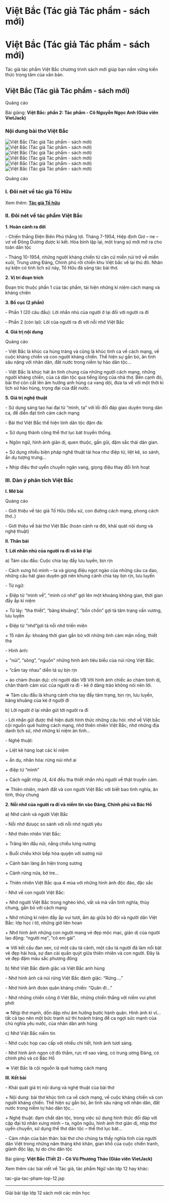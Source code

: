 # Việt Bắc (Tác giả Tác phẩm - sách mới)

# Việt Bắc (Tác giả Tác phẩm - sách mới)

Tác giả tác phẩm Việt Bắc chương trình sách mới giúp bạn nắm vững kiến thức trọng tâm của văn bản.

## Việt Bắc (Tác giả Tác phẩm - sách mới)

Quảng cáo

Bài giảng: **Việt Bắc: phần 2: Tác phẩm - Cô Nguyễn Ngọc Anh (Giáo viên VietJack)**

### Nội dung bài thơ Việt Bắc

![Việt Bắc \(Tác giả Tác phẩm - sách mới\)](https://vietjack.com/ngu-van-12/images/viet-bac.PNG) ![Việt Bắc \(Tác giả Tác phẩm - sách mới\)](https://vietjack.com/ngu-van-12/images/viet-bac-1.PNG) ![Việt Bắc \(Tác giả Tác phẩm - sách mới\)](https://vietjack.com/ngu-van-12/images/viet-bac-2.PNG) ![Việt Bắc \(Tác giả Tác phẩm - sách mới\)](https://vietjack.com/ngu-van-12/images/viet-bac-3.PNG) ![Việt Bắc \(Tác giả Tác phẩm - sách mới\)](https://vietjack.com/ngu-van-12/images/viet-bac-4.PNG) ![Việt Bắc \(Tác giả Tác phẩm - sách mới\)](https://vietjack.com/ngu-van-12/images/viet-bac-5.PNG)

Quảng cáo

### I. Đôi nét về tác giả Tố Hữu

Xem thêm: [**Tác giả Tố hữu**](https://vietjack.com/ngu-van-12/tac-gia-to-huu.jsp)

### II. Đôi nét về tác phẩm Việt Bắc

**1\. Hoàn cảnh ra đời**

\- Chiến thắng Điện Biên Phủ thắng lợi. Tháng 7-1954, Hiệp định Giơ – ne – vơ về Đông Dương được kí kết. Hòa bình lập lại, một trang sử mới mở ra cho toàn dân tộc

\- Tháng 10-1954, những người kháng chiến từ căn cứ miền núi trở về miền xuôi, Trung ương Đảng, Chính phủ rời chiến khu Việt bắc về lại thủ đô. Nhân sự kiện có tính lịch sử này, Tố Hữu đã sáng tác bài thơ.

**2\. Vị trí đoạn trích**

Đoạn tríc thuộc phần 1 của tác phẩm, tái hiện những kỉ niệm cách mạng và kháng chiên

**3\. Bố cục (2 phần)**

\- Phần 1 (20 câu đầu): Lời nhắn nhủ của người ở lại đối với người ra đi

\- Phần 2 (còn lại): Lời của người ra đi với nỗi nhớ Việt Bắc

**4\. Giá trị nội dung**

Quảng cáo

\- Việt Bắc là khúc ca hùng tráng và cũng là khúc tình ca về cách mạng, về cuộc kháng chiến và con người kháng chiến. Thể hiện sự gắn bó, ân tình sâu nặng với nhân dân, đất nước trong niềm tự hào dân tộc…

\- Việt Bắc là khúc hát ân tình chung của những người cách mạng, những người kháng chiến, của cả dân tộc qua tiếng lòng của nhà thơ. Bên cạnh đó, bài thơ còn cất lên âm hưởng anh hùng ca vang dội, đưa ta về với một thời kì lịch sử hào hùng, trọng đại của đất nước.

**5\. Giá trị nghệ thuật**

\- Sử dụng sáng tạo hai đại từ “mình, ta” với lối đối đáp giao duyên trong dân ca, để diễn đạt tình cảm cách mạng

\- Bài thơ Việt Bắc thể hiện tính dân tộc đậm đà:

\+ Sử dụng thành công thể thơ lục bát truyền thống.

\+ Ngôn ngữ, hình ảnh giản dị, quen thuộc, gần gũi, đậm sắc thái dân gian. 

\+ Sử dụng nhiều biện pháp nghệ thuật tài hoa như điệp từ, liệt kê, so sánh, ẩn dụ tượng trưng… 

\+ Nhịp điệu thơ uyển chuyển ngân vang, giọng điệu thay đổi linh hoạt

### III. Dàn ý phân tích Việt Bắc

**I. Mở bài**

Quảng cáo

\- Giới thiệu về tác giả Tố Hữu (tiểu sử, con đường cách mạng, phong cách thơ..)

\- Giới thiệu về bài thơ Việt Bắc (hoàn cảnh ra đời, khái quát nội dung và nghệ thuật)

**II. Thân bài**

**1\. Lời nhắn nhủ của người ra đi và kẻ ở lại**

a) Tám câu đầu: Cuộc chia tay đầy lưu luyến, bịn rịn

\- Cách xưng hô mình – ta và giọng điệu ngọt ngào của những câu ca dao, những câu hát giao duyên gợi nên khung cảnh chia tay bịn rịn, lưu luyến

\- Từ ngữ:

\+ Điệp từ “mình về”, “mình có nhớ” gợi lên một khoảng không gian, thời gian đầy ắp kỉ niệm

\+ Từ láy: “tha thiết”, “bâng khuâng”, “bồn chồn” gợi tả tâm trạng vấn vương, lưu luyến

\+ Điệp từ “nhớ”gợi tả nỗi nhớ triền miên

\+ 15 năm ấy: khoảng thời gian gắn bó với những tình cảm mặn nồng, thiết tha

\- Hình ảnh:

\+ "núi", “sông”, "nguồn" những hình ảnh tiêu biểu của núi rừng Việt Bắc.

\+ “cầm tay nhau” diễn tả sự bịn rịn

\+ áo chàm (hoán dụ): chỉ người dân VB Với hình ảnh chiếc áo chàm bình dị, chân thành cảm xúc của người ra đi - kẻ ở dâng trào không nói nên lời.

⇒ Tám câu đầu là khung cảnh chia tay đầy tâm trạng, bịn rịn, lưu luyến, bâng khuâng của kẻ ở người đi

b) Lời người ở lại nhắn gửi tới người ra đi

\- Lời nhắn gửi được thể hiện dưới hình thức những câu hỏi: nhớ về Việt bắc cội nguồn quê hương cách mạng, nhớ thiên nhiên Việt Bắc, nhớ những địa danh lịch sử, nhớ những kỉ niệm ân tình...

\- Nghệ thuật:

\+ Liệt kê hàng loạt các kỉ niệm

\+ ẩn dụ, nhân hóa: rừng núi nhớ ai

\+ điệp từ “mình”

\+ Cách ngắt nhịp /4, 4/4 đều tha thiết nhắn nhủ người về thật truyền cảm.

⇒ Thiên nhiên, mảnh đất và con người Việt Bắc với biết bao tình nghĩa, ân tình, thủy chung

**2\. Nỗi nhớ của người ra đi và niềm tin vào Đảng, Chính phủ và Bác Hồ**

a) Nhớ cảnh và người Việt Bắc

\- Nỗi nhớ đưuọc so sánh với nỗi nhớ người yêu

\- Nhớ thiên nhiên Việt Bắc:

\+ Trăng lên đầu núi, nắng chiều lưng nương

\+ Buổi chiều khói bếp hòa quyện với sương núi

\+ Cảnh bản làng ẩn hiện trong sương

\+ Cảnh rừng nứa, bờ tre...

\+ Thiên nhiên Việt Bắc qua 4 mùa với những hình ảnh độc đáo, đặc sắc

\- Nhớ về con người Việt Bắc:

\+ Nhớ người Việt Bắc trong nghèo khó, vất vả mà vẫn tình nghĩa, thủy chung, gắn bó với cách mạng

\+ Nhớ những kỉ niệm đầy ắp vui tươi, ấm áp giữa bộ đội và người dân Việt Bắc: lớp học i tờ, những giờ liên hoan

\+ Nhớ hình ảnh những con người mang vẻ đẹp mộc mạc, giản dị của người lao động: “người mẹ”, “cô em gái”.

⇒ Với kết cấu đan xen, cứ một câu tả cảnh, một câu tả người đã làm nổi bật vẻ đẹp hài hoà, sự đan cài quấn quýt giữa thiên nhiên và con người. Đây là vẻ đẹp đậm màu sắc phương đông

b) Nhớ Việt Bắc đánh giặc và Việt Bắc anh hùng

\- Nhớ hình ảnh cả núi rừng Việt Bắc đánh giặc: “Rừng....”

\- Nhớ hình ảnh đoàn quân kháng chiến: “Quân đi...”

\- Nhớ những chiến công ở Việt Bắc, những chiến thắng với niềm vui phơi phới

⇒ Nhịp thơ mạnh, dồn dập như âm hưởng bước hành quân. Hình ảnh kì vĩ... tất cả tạo nên một bức tranh sử thi hoành tráng để ca ngợi sức mạnh của chủ nghĩa yêu nước, của nhân dân anh hùng

c) Nhớ Việt Bắc niềm tin

\- Nhớ cuộc họp cao cấp với nhiều chi tiết, hình ảnh tươi sáng. 

\- Nhớ hình ảnh ngọn cờ đỏ thắm, rực rỡ sao vàng, có trung ương Đảng, có chính phủ và có Bác Hồ 

⇒ Việt Bắc là cội nguồn là quê hương cách mạng

**III. Kết bài**

\- Khái quát giá trị nội dung và nghệ thuật của bài thơ

\+ Nội dung: bài thơ khúc tình ca về cách mạng, về cuộc kháng chiến và con người kháng chiến. Thể hiện sự gắn bó, ân tình sâu nặng với nhân dân, đất nước trong niềm tự hào dân tộc…

\+ Nghệ thuật: đạm chất dân tộc, trong việc sử dụng hình thức đối đáp với cặp đại từ nhân xưng mình – ta, ngôn ngữu, hình ảnh thơ giản dị, nhịp thơ uyển chuyển, sử dụng thể thơ dân tộc – thể thơ lục bát...

\- Cảm nhận của bản thân: bài thơ cho chúng ta thấy nghĩa tình của người dân Việt trong những năm tháng khó khăn, gian khổ của cuộc chiến tranh, giành độc lập, tự do cho dân tộc

Bài giảng: **Việt Bắc (Tiết 2) - Cô Vũ Phương Thảo (Giáo viên VietJack)**

Xem thêm các bài viết về Tác giả, tác phẩm Ngữ văn lớp 12 hay khác:

tac-gia-tac-pham-lop-12.jsp

* * *

Giải bài tập lớp 12 sách mới các môn học
